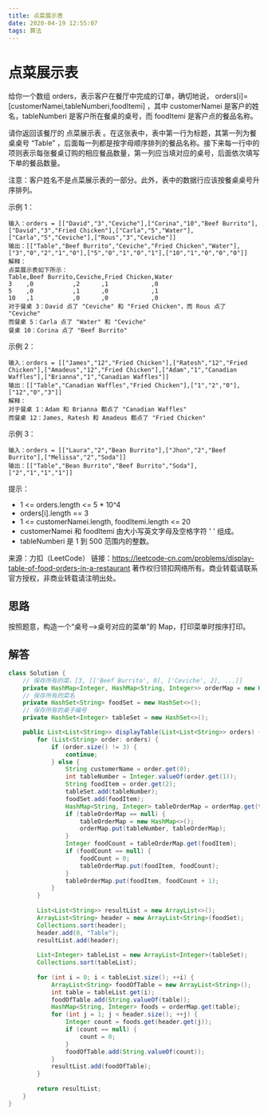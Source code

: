 ```yaml
---
title: 点菜展示表
date: 2020-04-19 12:55:07
tags: 算法
---
```


# 点菜展示表

给你一个数组 orders，表示客户在餐厅中完成的订单，确切地说， orders[i]=[customerNamei,tableNumberi,foodItemi] ，其中 customerNamei 是客户的姓名，tableNumberi 是客户所在餐桌的桌号，而 foodItemi 是客户点的餐品名称。

请你返回该餐厅的 点菜展示表 。在这张表中，表中第一行为标题，其第一列为餐桌桌号 “Table” ，后面每一列都是按字母顺序排列的餐品名称。接下来每一行中的项则表示每张餐桌订购的相应餐品数量，第一列应当填对应的桌号，后面依次填写下单的餐品数量。

注意：客户姓名不是点菜展示表的一部分。此外，表中的数据行应该按餐桌桌号升序排列。

示例 1：

```
输入：orders = [["David","3","Ceviche"],["Corina","10","Beef Burrito"],["David","3","Fried Chicken"],["Carla","5","Water"],["Carla","5","Ceviche"],["Rous","3","Ceviche"]]
输出：[["Table","Beef Burrito","Ceviche","Fried Chicken","Water"],["3","0","2","1","0"],["5","0","1","0","1"],["10","1","0","0","0"]] 
解释：
点菜展示表如下所示：
Table,Beef Burrito,Ceviche,Fried Chicken,Water
3    ,0           ,2      ,1            ,0
5    ,0           ,1      ,0            ,1
10   ,1           ,0      ,0            ,0
对于餐桌 3：David 点了 "Ceviche" 和 "Fried Chicken"，而 Rous 点了 "Ceviche"
而餐桌 5：Carla 点了 "Water" 和 "Ceviche"
餐桌 10：Corina 点了 "Beef Burrito" 
```

示例 2：

```
输入：orders = [["James","12","Fried Chicken"],["Ratesh","12","Fried Chicken"],["Amadeus","12","Fried Chicken"],["Adam","1","Canadian Waffles"],["Brianna","1","Canadian Waffles"]]
输出：[["Table","Canadian Waffles","Fried Chicken"],["1","2","0"],["12","0","3"]] 
解释：
对于餐桌 1：Adam 和 Brianna 都点了 "Canadian Waffles"
而餐桌 12：James, Ratesh 和 Amadeus 都点了 "Fried Chicken"
```

示例 3：

```
输入：orders = [["Laura","2","Bean Burrito"],["Jhon","2","Beef Burrito"],["Melissa","2","Soda"]]
输出：[["Table","Bean Burrito","Beef Burrito","Soda"],["2","1","1","1"]]
```

提示：

- 1 <= orders.length <= 5 * 10^4
- orders[i].length == 3
- 1 <= customerNamei.length, foodItemi.length <= 20
- customerNamei 和 foodItemi 由大小写英文字母及空格字符 ' ' 组成。
- tableNumberi 是 1 到 500 范围内的整数。

来源：力扣（LeetCode）
链接：https://leetcode-cn.com/problems/display-table-of-food-orders-in-a-restaurant
著作权归领扣网络所有。商业转载请联系官方授权，非商业转载请注明出处。

## 思路

按照题意，构造一个“桌号-->桌号对应的菜单”的 Map，打印菜单时按序打印。

## 解答

```java
class Solution {
    // 保存所有的菜，[3, [['Beef Burrito', 0], ['Ceviche', 2], ...]]
    private HashMap<Integer, HashMap<String, Integer>> orderMap = new HashMap<>();
    // 保存所有的菜名
    private HashSet<String> foodSet = new HashSet<>();
    // 保存所有的桌子编号
    private HashSet<Integer> tableSet = new HashSet<>();

    public List<List<String>> displayTable(List<List<String>> orders) {
        for (List<String> order: orders) {
            if (order.size() != 3) {
                continue;
            } else {
                String customerName = order.get(0);
                int tableNumber = Integer.valueOf(order.get(1));
                String foodItem = order.get(2);
                tableSet.add(tableNumber);
                foodSet.add(foodItem);
                HashMap<String, Integer> tableOrderMap = orderMap.get(tableNumber);
                if (tableOrderMap == null) {
                    tableOrderMap = new HashMap<>();
                    orderMap.put(tableNumber, tableOrderMap);
                }
                Integer foodCount = tableOrderMap.get(foodItem);
                if (foodCount == null) {
                    foodCount = 0;
                    tableOrderMap.put(foodItem, foodCount);
                }
                tableOrderMap.put(foodItem, foodCount + 1);
            }
        }
        
        List<List<String>> resultList = new ArrayList<>();
        ArrayList<String> header = new ArrayList<String>(foodSet);
        Collections.sort(header);
        header.add(0, "Table");
        resultList.add(header);
        
        List<Integer> tableList = new ArrayList<Integer>(tableSet);
        Collections.sort(tableList);
        
        for (int i = 0; i < tableList.size(); ++i) {
            ArrayList<String> foodOfTable = new ArrayList<String>();
            int table = tableList.get(i);
            foodOfTable.add(String.valueOf(table));
            HashMap<String, Integer> foods = orderMap.get(table);
            for (int j = 1; j < header.size(); ++j) {
                Integer count = foods.get(header.get(j));
                if (count == null) {
                    count = 0;
                }
                foodOfTable.add(String.valueOf(count));
            }
            resultList.add(foodOfTable);
        }
        
        return resultList;
    }
}
```
